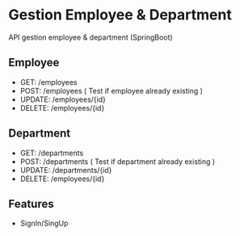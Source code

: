 # Gestion Employee & Department

API gestion employee & department (SpringBoot)

## Employee 
 - GET: /employees
 - POST: /employees ( Test if employee already existing )
 - UPDATE: /employees/{id}
 - DELETE: /employees/{id}
## Department
 - GET: /departments
 - POST: /departments ( Test if department already existing )
 - UPDATE: /departments/{id}
 - DELETE: /employees/{id}
## Features
- SignIn/SingUp


